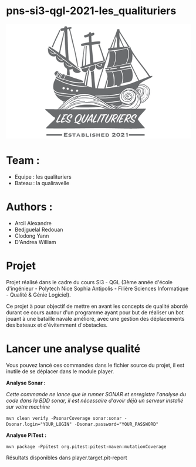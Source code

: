 # pns-si3-qgl-2021-les_qualituriers

![Alt text](flag.png)

# Team : 
- Equipe : les qualituriers
- Bateau : la qualiravelle

# Authors : 
- Arcil Alexandre
- Bedjguelal Redouan
- Clodong Yann
- D'Andrea William

# Projet

Projet réalisé dans le cadre du cours SI3 - QGL (3ème année d'école d'ingénieur - Polytech Nice Sophia Antipolis - Filière Sciences Informatique - Qualité & Génie Logiciel).

Ce projet à pour objectif de mettre en avant les concepts de qualité abordé durant ce cours autour d'un programme ayant pour but de réaliser un bot jouant à une bataille navale amélioré, avec une gestion des déplacements des bateaux et d'évitemment d'obstacles. 

# Lancer une analyse qualité

Vous pouvez lancé ces commandes dans le fichier source du projet, il est inutile de se déplacer dans le module player. 

**Analyse Sonar :**

*Cette commande ne lance que le runner SONAR et enregistre l'analyse du code dans la BDD sonar, il est nécessaire d'avoir déjà un serveur installé sur votre machine*
```
mvn clean verify -PsonarCoverage sonar:sonar -Dsonar.login="YOUR_LOGIN" -Dsonar.password="YOUR_PASSWORD"
```

**Analyse PiTest :**
```
mvn package -Ppitest org.pitest:pitest-maven:mutationCoverage
```
Résultats disponibles dans player.target.pit-report
